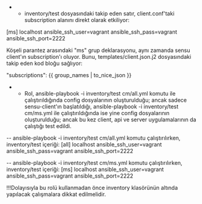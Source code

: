 * - inventory/test dosyasındaki takip eden satır, client.conf'taki subscription alanını direkt olarak etkiliyor:

[ms]
localhost ansible_ssh_user=vagrant ansible_ssh_pass=vagrant ansible_ssh_port=2222

Köşeli parantez arasındaki "ms" grup deklarasyonu, aynı zamanda sensu client'ın subscription'ı oluyor. Bunu, templates/client.json.j2 dosyasındaki takip eden kod bloğu sağlıyor:

"subscriptions": 
      {{ group_names | to_nice_json }}

* - Rol, ansible-playbook -i inventory/test cm/all.yml komutu ile çalıştırıldığında config dosyalarının oluşturulduğu; ancak sadece sensu-client'ın başlatıldığı, ansible-playbook -i inventory/test cm/ms.yml ile çalıştırıldığında ise yine config dosyalarının oluşturulduğu; ancak bu kez client, api ve server uygulamalarının da çalıştığı test edildi. 

 -- ansible-playbook -i inventory/test cm/all.yml komutu çalıştırılırken, inventory/test içeriği:
[all]
localhost ansible_ssh_user=vagrant ansible_ssh_pass=vagrant ansible_ssh_port=2222

 -- ansible-playbook -i inventory/test cm/ms.yml komutu çalıştırılırken, inventory/test içeriği:
[ms]
localhost ansible_ssh_user=vagrant ansible_ssh_pass=vagrant ansible_ssh_port=2222

!!!Dolayısıyla bu rolü kullanmadan önce inventory klasörünün altında yapılacak çalışmalara dikkat edilmelidir. 